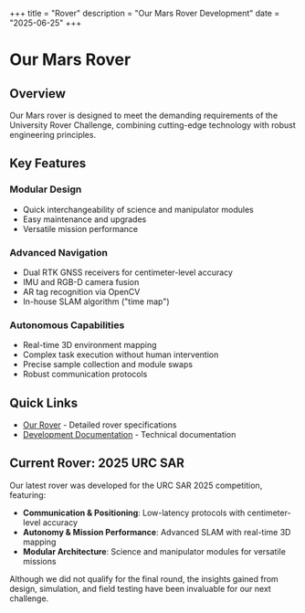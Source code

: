 +++
title = "Rover"
description = "Our Mars Rover Development"
date = "2025-06-25"
+++

# Our Mars Rover

## Overview

Our Mars rover is designed to meet the demanding requirements of the University Rover Challenge, combining cutting-edge technology with robust engineering principles.

## Key Features

### Modular Design
- Quick interchangeability of science and manipulator modules
- Easy maintenance and upgrades
- Versatile mission performance

### Advanced Navigation
- Dual RTK GNSS receivers for centimeter-level accuracy
- IMU and RGB-D camera fusion
- AR tag recognition via OpenCV
- In-house SLAM algorithm ("time map")

### Autonomous Capabilities
- Real-time 3D environment mapping
- Complex task execution without human intervention
- Precise sample collection and module swaps
- Robust communication protocols

## Quick Links

- [Our Rover](/rover/our-rover/) - Detailed rover specifications
- [Development Documentation](/rover/development-docs/) - Technical documentation

## Current Rover: 2025 URC SAR

Our latest rover was developed for the URC SAR 2025 competition, featuring:

- **Communication & Positioning**: Low-latency protocols with centimeter-level accuracy
- **Autonomy & Mission Performance**: Advanced SLAM with real-time 3D mapping
- **Modular Architecture**: Science and manipulator modules for versatile missions

Although we did not qualify for the final round, the insights gained from design, simulation, and field testing have been invaluable for our next challenge.
